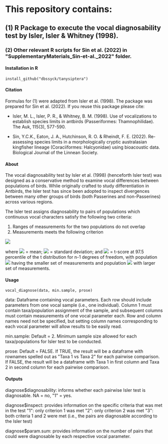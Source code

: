 # This repository contains:

## (1) R Package to execute the vocal diagnosability test by Isler, Isler & Whitney (1998).
### (2) Other relevant R scripts for Sin et al. (2022) in "SupplementaryMaterials_Sin-et-al._2022" folder. 

#### Installation in R

	install_github("dbssyck/tanysiptera")

#### Citation

Formulas for (1) were adapted from Isler et al. (1998). The package was prepared for Sin et al. (2022). If you reuse this package please cite:

- Isler, M. L., Isler, P. R., & Whitney, B. M. (1998). Use of vocalizations to establish species limits in antbirds (Passeriformes: Thamnophilidae). The Auk, 115(3), 577-590.

- Sin, Y.C.K., Eaton, J. A., Hutchinson, R. O. & Rheindt, F. E. (2022). Re-assessing species limits in a morphologically cryptic australasian kingfisher lineage (Coraciiformes: Halcyonidae) using bioacoustic data. Biological Journal of the Linnean Society.

#### About

The vocal diagnosability test by Isler et al. (1998) (henceforth Isler test) was designed as a conservative method to examine vocal differences between populations of birds. Whlie originally crafted to study differentiation in Antbirds, the Isler test has since been adopted to inspect divergences between many other groups of birds (both Passerines and non-Passerines) across various regions.

The Isler test assigns diagnosability to pairs of populations which continuous vocal characters satisfy the following two criteria:

1) Ranges of measurements for the two populations do not overlap
2) Measurements meets the following criterion


![](https://latex.codecogs.com/svg.image?\overline{x}_{a}&plus;{t}_{a}{SD}_{a}\leq&space;\overline{x}_{b}&plus;{t}_{b}{SD}_{b})


where
![](https://latex.codecogs.com/svg.image?\overline{x}_{i}) = 
mean;
![](https://latex.codecogs.com/svg.image?{SD}_{i}) =
standard deviation; and
![](https://latex.codecogs.com/svg.image?{t}_{i}) =
t-score at 97.5 percentile of the t distribution for n-1 degrees of freedom, with population
![](https://latex.codecogs.com/svg.image?a)
having the smaller set of measurements and population
![](https://latex.codecogs.com/svg.image?b)
with larger set of measurements.

#### Usage

	vocal_diagnose(data, min.sample, prose)

data:	Dataframe containing vocal parameters. Each row should include parameters from one vocal sample (i.e., one individual). Column 1 must contain taxa/population assignment of the sample, and subsequent columns must contain measurements of one vocal parameter each. Row and column names need not be specified, but setting column names corresponding to each vocal parameter will allow results to be easily read.

min.sample:	Default = 2. Minimum sample size allowed for each taxa/populations for Isler test to be conducted.

prose:	Default = FALSE. If TRUE, the result will be a dataframe with rownames spelled out as "Taxa 1 vs Taxa 2" for each pairwise comparison. If FALSE, the result will be a dataframe with Taxa 1 in first column and Taxa 2 in second column for each pairwise comparison.

#### Outputs

diagnose$diagnosability:	informs whether each pairwise Isler test is diagnosable. NA = no, "1" = yes.

diagnose$inspect:	provides information on the specific criteria that was met in the test
"1": only criterion 1 was met
"2": only criterion 2 was met
"3": both criteria 1 and 2 were met (i.e., the pairs are diagnosable according to the Isler test)

diagnose$param.sum:	provides information on the number of pairs that could were diagnosable by each respective vocal parameter.






